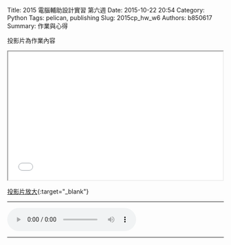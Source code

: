 Title: 2015 電腦輔助設計實習 第六週
Date: 2015-10-22 20:54
Category: Python
Tags: pelican, publishing
Slug: 2015cp_hw_w6
Authors: b850617
Summary: 作業與心得

投影片為作業內容

<iframe src="40323250_cp_w6_p.html" width="500" height="300"></iframe>

[投影片放大](40323250_cp_w6_p.html){:target="_blank"}
<br>
<hr>
<html>
<head>
<title>忍者亂太郎 - 勇氣</title>
</head>
<body>
    <audio controls pause>
        <source src="https://copy.com/dr3LWl22hOOD3l7m">
    </audio>
</body>
</html>
<hr>
<br>


